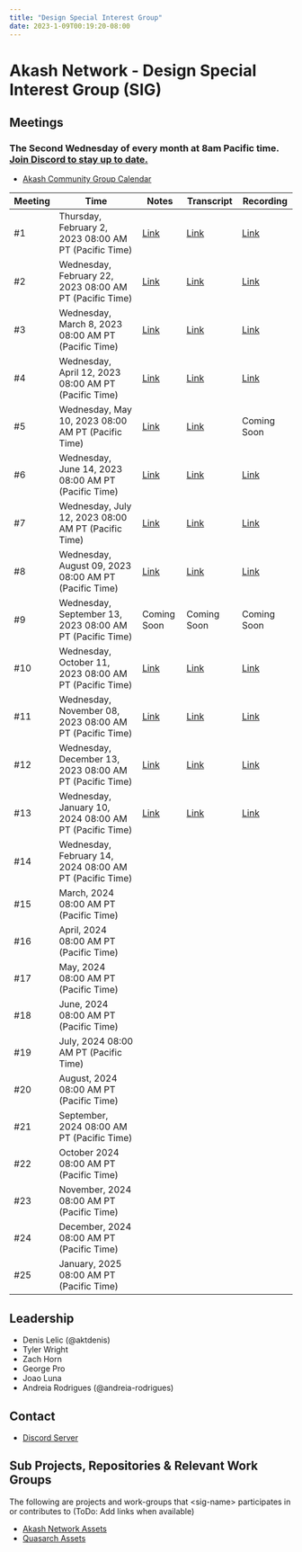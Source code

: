 ```yaml
---
title: "Design Special Interest Group"
date: 2023-1-09T00:19:20-08:00
---
```


# Akash Network - Design Special Interest Group (SIG)

## Meetings

### The Second Wednesday of every month at 8am Pacific time. [Join Discord to stay up to date.](https://discord.com/channels/747885925232672829/1068922143976464395/1068923732099334194)

- [Akash Community Group Calendar](https://calendar.google.com/calendar/u/0?cid=Y18yNWU1ZTM3NDhlNGM0YWI3YTU1ZjQxZmJjNWViZWJjYzBhMDNiNDBmYjAyODc4NWYxNDE1OWJmYWViZWExMmUyQGdyb3VwLmNhbGVuZGFyLmdvb2dsZS5jb20)



| Meeting | Time | Notes | Transcript | Recording
| --- | --- | --- | --- | --- |
| #1 | Thursday, February 2, 2023 08:00 AM PT (Pacific Time) | [Link](https://github.com/akash-network/community/blob/main/sig-design/meetings/001-2023-02-02.md) | [Link](https://github.com/akash-network/community/blob/main/sig-design/meetings/001-2023-02-02.md#transcript) | [Link](https://uj3nmvkwwqwjkd3jzkkhbjf3w7rewuvfqrmcdapficmmik4gudzq.arweave.net/onbWVVa0LJUPacqUcKS7t-JLUqWEWCGB5UCYxCuGoPM)
| #2 | Wednesday, February 22, 2023 08:00 AM PT (Pacific Time) | [Link](https://github.com/akash-network/community/blob/main/sig-design/meetings/002-2023-02-21.md) | [Link](https://github.com/akash-network/community/blob/main/sig-design/meetings/002-2023-02-21.md#transcript) | [Link](https://e6wptkexnljmfnq6swe4qbbu54assn65grzlurzvpizzlreiro5q.arweave.net/J6z5qJdq0sK2HpWJyAQ07wEpN900crpHNXozlcSIi7s)
| #3 | Wednesday, March 8, 2023 08:00 AM PT (Pacific Time) | [Link](https://github.com/akash-network/community/blob/main/sig-design/meetings/003-2023-03-08.md) | [Link](https://github.com/akash-network/community/blob/main/sig-design/meetings/003-2023-03-08.md#transcript) | [Link](https://apru4o53g355qdxpxifh2ejjvopsqlmf5c7zlmnygpqq33vekvya.arweave.net/A-NOO7s2-9gO77oKfREpq58oLYXov5WxuDPhDe6kVXA)
| #4 | Wednesday, April 12, 2023 08:00 AM PT (Pacific Time) | [Link](https://github.com/akash-network/community/blob/main/sig-design/meetings/004-2023-04-12.md) | [Link](https://github.com/akash-network/community/blob/main/sig-design/meetings/004-2023-04-12.md#transcript) | [Link](https://6xo72sp45srm3peei2i57kitrya34ftrqffk3irtxgfyxxjhmxbq.arweave.net/9d39Sfzsos28hEaR36kTjgG-FnGBSq2iM7mLi90nZcM)
| #5 | Wednesday, May 10, 2023 08:00 AM PT (Pacific Time) | [Link](https://github.com/akash-network/community/blob/main/sig-design/meetings/005-2023-05-10.md) | [Link](https://github.com/akash-network/community/blob/main/sig-design/meetings/005-2023-05-10.md#transcript) | Coming Soon
| #6 | Wednesday, June 14, 2023 08:00 AM PT (Pacific Time) | [Link](https://github.com/akash-network/community/blob/main/sig-design/meetings/006-2023-06-14.md) | [Link](https://github.com/akash-network/community/blob/main/sig-design/meetings/006-2023-06-14.md#transcript) | [Link](https://inlakgk4lzlfmrveddowlqvf3olzpxeklmrjdksle6defao4ehea.arweave.net/Q1YFGVxeVlZGpBjdZcKl25eX3IpbIpGqSyeGQoHcIcg)
| #7 | Wednesday, July 12, 2023 08:00 AM PT (Pacific Time) |[Link](https://github.com/akash-network/community/blob/main/sig-design/meetings/007-2023-07-12.md)  |[Link](https://github.com/akash-network/community/blob/main/sig-design/meetings/007-2023-07-12.md#transcript) | [Link](https://4v5gjbxldak3kwlx7jbkp2gcgp4ovvbf6q67ue2oyp22w2guavua.arweave.net/5XpkhusYFbVZd_pCp-jCM_jq1CX0PfoTTsP1q2jUBWg)
| #8 | Wednesday, August 09, 2023 08:00 AM PT (Pacific Time) |[Link](https://github.com/akash-network/community/blob/main/sig-design/meetings/008-2023-08-09.md)  | [Link](https://github.com/akash-network/community/blob/main/sig-design/meetings/008-2023-08-09.md#transcript)|[Link](https://7hbbbiaiqssx7redpnzevdfif3smtvixbsd6uahwjtqugqcndxia.arweave.net/-cIQoAiEpX_Eg3tySoyoLuTJ1RcMh-oA9kzhQ0BNHdA)
| #9 | Wednesday, September 13, 2023 08:00 AM PT (Pacific Time) | Coming Soon | Coming Soon | Coming Soon 
| #10 | Wednesday, October 11, 2023 08:00 AM PT (Pacific Time) | [Link](https://github.com/akash-network/community/blob/main/sig-design/meetings/010-2023-10-11.md) | [Link](https://github.com/akash-network/community/blob/main/sig-design/meetings/010-2023-10-11.md#transcript)|  [Link](https://lpgpnhvzo3h4wr6vc7qy5rggghi2qztpqj6krjuzlevcmcypf63q.arweave.net/W8z2nrl2z8tH1RfhjsTGMdGoZm-CfKimmVkqJgsPL7c)
| #11 | Wednesday, November 08, 2023 08:00 AM PT (Pacific Time) |[Link](https://github.com/akash-network/community/blob/main/sig-design/meetings/011-2023-11-08.md) |[Link](https://github.com/akash-network/community/blob/main/sig-design/meetings/011-2023-11-08.md#transcript)| [Link](https://mctlnmdevhysanes52tbok6kbc3mgbsgnn6qemc35xhanfc2x67q.arweave.net/YKa2sGSp8SA0ku6mFyvKCLbDBkZrfQIwW-3OBpRav78)
| #12| Wednesday, December 13, 2023 08:00 AM PT (Pacific Time) |[Link](https://github.com/akash-network/community/blob/main/sig-design/meetings/012-2023-12-13.md)  |[Link](https://github.com/akash-network/community/blob/main/sig-design/meetings/012-2023-12-13.md#transcript) | [Link](https://une76rieq3cvbtrnjv3gxaw6kbxaay3tnzqsangya2lfe6ionpva.arweave.net/o0n_RQSGxVDOLU12a4LeUG4AY3NuYSA02AaWUnkOa-o)
| #13| Wednesday, January 10, 2024 08:00 AM PT (Pacific Time) | [Link](https://github.com/akash-network/community/blob/main/sig-design/meetings/013-2024-01-10.md) | [Link](https://github.com/akash-network/community/blob/main/sig-design/meetings/013-2024-01-10.md#transcript) | [Link](https://zao4urnjuqb6ncx2vacwjuqiyqnucl2ifcfm33blijhw6v6owzla.arweave.net/yB3KRamkA-aK-qgFZNIIxBtBL0gois3sK0JPb1fOtlY)
| #14| Wednesday, February 14, 2024 08:00 AM PT (Pacific Time) |  | | 
| #15| March, 2024 08:00 AM PT (Pacific Time) |  | |
| #16| April, 2024 08:00 AM PT (Pacific Time) |  | |
| #17| May, 2024 08:00 AM PT (Pacific Time) |  | |
| #18| June, 2024 08:00 AM PT (Pacific Time) |  | |
| #19| July, 2024 08:00 AM PT (Pacific Time) |  | |
| #20| August, 2024 08:00 AM PT (Pacific Time) |  | |
| #21| September, 2024 08:00 AM PT (Pacific Time) |  | |
| #22| October 2024 08:00 AM PT (Pacific Time) |  | |
| #23| November, 2024 08:00 AM PT (Pacific Time) |  | |
| #24| December, 2024 08:00 AM PT (Pacific Time) |  | |
| #25| January, 2025 08:00 AM PT (Pacific Time) |  | |


## Leadership

- Denis Lelic (@aktdenis)
- Tyler Wright
- Zach Horn
- George Pro
- Joao Luna
- Andreia Rodrigues (@andreia-rodrigues)


## Contact

- [Discord Server](https://discord.gg/akash)

## Sub Projects, Repositories & Relevant Work Groups

The following are projects and work-groups that \<sig-name\> participates in or contributes to (ToDo: Add links when available)

- [Akash Network Assets](https://github.com/akash-network/brand-assets)
- [Quasarch Assets](https://github.com/quasarch/assets)

